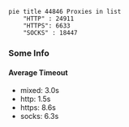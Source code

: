 
```mermaid
pie title 44846 Proxies in list
    "HTTP" : 24911
    "HTTPS": 6633
    "SOCKS" : 18447
```

### Some Info
#### Average Timeout

- mixed: 3.0s
- http: 1.5s
- https: 8.6s
- socks: 6.3s